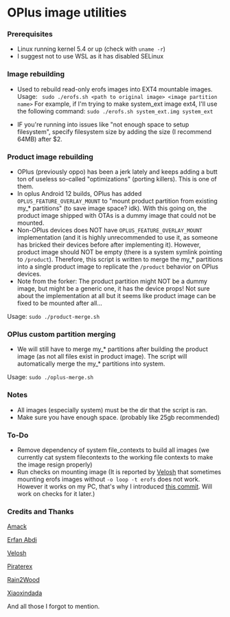 # OPlus image utilities #

### Prerequisites ###
- Linux running kernel 5.4 or up (check with `uname -r`)
- I suggest not to use WSL as it has disabled SELinux

### Image rebuilding ###
- Used to rebuild read-only erofs images into EXT4 mountable images.
Usage:
` 
sudo ./erofs.sh <path to original image> <image partition name>
`
For example, if I'm trying to make system_ext image ext4, I'll use the following command:
`
sudo ./erofs.sh system_ext.img system_ext
`

- IF you're running into issues like "not enough space to setup filesystem", specify filesystem size by adding the size (I recommend 64MB) after $2.

### Product image rebuilding ###
- OPlus (previously oppo) has been a jerk lately and keeps adding a butt ton of useless so-called "optimizations" (porting killers). This is one of them.
- In oplus Android 12 builds, OPlus has added `OPLUS_FEATURE_OVERLAY_MOUNT` to "mount product partition from existing my_* partitions" (to save image space? idk). With this going on, the product image shipped with OTAs is a dummy image that could not be mounted.
- Non-OPlus devices does NOT have `OPLUS_FEATURE_OVERLAY_MOUNT` implementation (and it is highly unrecommended to use it, as someone has bricked their devices before after implementing it). However, product image should NOT be empty (there is a system symlink pointing to `/product`). Therefore, this script is written to merge the my_* partitions into a single product image to replicate the `/product` behavior on OPlus devices.
- Note from the forker: The product partition might NOT be a dummy image, but might be a generic one, it has the device props!
Not sure about the implementation at all but it seems like product image can be fixed to be mounted after all...

Usage:
`
sudo ./product-merge.sh
`

### OPlus custom partition merging ###
- We will still have to merge my_* partitions after building the product image (as not all files exist in product image). The script will automatically merge the my_* partitions into system.

Usage:
`
sudo ./oplus-merge.sh
`

### Notes ###
- All images (especially system) must be the dir that the script is ran.
- Make sure you have enough space. (probably like 25gb recommended)

### To-Do ###
- Remove dependency of system file_contexts to build all images (we currently cat system filecontexts to the working file contexts to make the image resign properly)
- Run checks on mounting image (It is reported by [Velosh](https://github.com/velosh) that sometimes mounting erofs images without `-o loop -t erofs` does not work. However it works on my PC, that's why I introduced [this commit](https://github.com/JamieHoSzeYui/oplus-utils/commit/d6b9b3621847117ca60691bd3749d9107f10c1b3). Will work on checks for it later.)

### Credits and Thanks ###

[Amack](https://github.com/amackpro)

[Erfan Abdi](https://github.com/erfanoabdi)

[Velosh](https://github.com/velosh)

[Piraterex](https://github.com/piraterex)

[Rain2Wood](https://github.com/rain2wood)

[Xiaoxindada](https://github.com/xiaoxindada)

And all those I forgot to mention.
